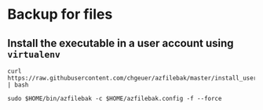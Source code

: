 # Backup for files

## Install the executable in a user account using `virtualenv`

```
curl https://raw.githubusercontent.com/chgeuer/azfilebak/master/install_userspace.sh | bash

sudo $HOME/bin/azfilebak -c $HOME/azfilebak.config -f --force
```

